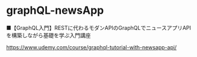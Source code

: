 # graphQL-newsApp

■【GraphQL入門】RESTに代わるモダンAPIのGraphQLでニュースアプリAPIを構築しながら基礎を学ぶ入門講座

https://www.udemy.com/course/graphql-tutorial-with-newsapp-api/
